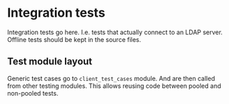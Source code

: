 # Integration tests

Integration tests go here.
I.e. tests that actually connect to an LDAP server.
Offline tests should be kept in the source files.


## Test module layout

Generic test cases go to `client_test_cases` module. And are then called from other
testing modules. This allows reusing code between pooled and non-pooled tests.
